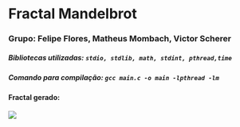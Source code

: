 # Fractal Mandelbrot
### Grupo: Felipe Flores, Matheus Mombach, Victor Scherer
##### Bibliotecas utilizadas: ```stdio, stdlib, math, stdint, pthread,time```

##### Comando para compilação: ```gcc main.c -o main -lpthread -lm```

#### Fractal gerado:
![](https://github.com/mombachm/fractal-mandelbrot/blob/main/output.jpg?raw=true)



